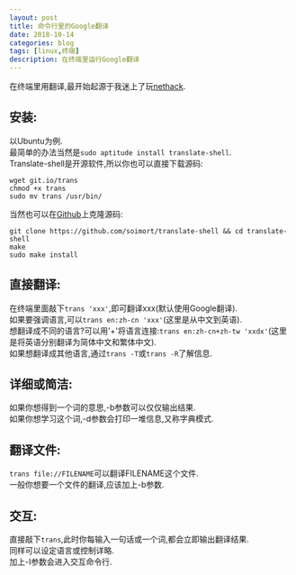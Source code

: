 ```yaml
---
layout: post
title: 命令行里的Google翻译
date: 2018-10-14
categories: blog
tags: [linux,终端]
description: 在终端里运行Google翻译
---
```


在终端里用翻译,最开始起源于我迷上了玩[nethack](https://en.wikipedia.org/wiki/NetHack).  

## 安装:
以Ubuntu为例.  
最简单的办法当然是`sudo aptitude install translate-shell`.  
Translate-shell是开源软件,所以你也可以直接下载源码\:  
```
wget git.io/trans
chmod +x trans
sudo mv trans /usr/bin/
```
当然也可以在[Github](www.github.com)上克隆源码\:
```
git clone https://github.com/soimort/translate-shell && cd translate-shell
make
sudo make install
```

## 直接翻译:
在终端里面敲下`trans 'xxx'`,即可翻译xxx(默认使用Google翻译).  
如果要强调语言,可以`trans en:zh-cn 'xxx'`(这里是从中文到英语).  
想翻译成不同的语言?可以用'+'将语言连接\:`trans en:zh-cn+zh-tw 'xxdx'`(这里是将英语分别翻译为简体中文和繁体中文).  
如果想翻译成其他语言,通过`trans -T`或`trans -R`了解信息.  

## 详细或简洁:
如果你想得到一个词的意思,-b参数可以仅仅输出结果.  
如果你想学习这个词,-d参数会打印一堆信息,又称字典模式.  

## 翻译文件:
`trans file://FILENAME`可以翻译FILENAME这个文件.  
一般你想要一个文件的翻译,应该加上-b参数.  

## 交互:
直接敲下`trans`,此时你每输入一句话或一个词,都会立即输出翻译结果.   
同样可以设定语言或控制详略.  
加上-I参数会进入交互命令行.  
